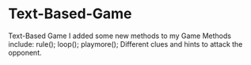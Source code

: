 # Text-Based-Game
Text-Based Game
I added some new methods to my Game
Methods include: 
rule();
loop();
playmore();
Different clues and hints to attack the opponent. 

